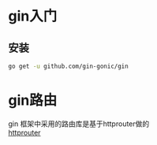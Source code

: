 # gin入门
## 安装
```bash
go get -u github.com/gin-gonic/gin
```
# gin路由
gin 框架中采用的路由库是基于httprouter做的<br>
[httprouter](https://github.com/julienschmidt/httprouter)
